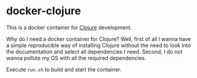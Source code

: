 # docker-clojure
This is a docker container for [Clojure](https://clojure.org/) development.

Why do I need a docker container for Clojure? Well, first of all I wanna have a simple reproducible way of installing Clojure without the need to look into the documentation and select all dependencies I need. Second, I do not wanna pollute my OS with all the required dependencies.

Execute `run.sh` to build and start the container.
